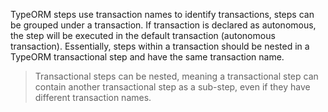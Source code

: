 TypeORM steps use transaction names to identify transactions, steps can be grouped under a transaction. If transaction is declared as
autonomous, the step will be executed in the default transaction (autonomous transaction). Essentially, steps within a transaction should be
nested in a TypeORM transactional step and have the same transaction name.

> Transactional steps can be nested, meaning a transactional step can contain another transactional step as a sub-step, even if they have
> different transaction names.
